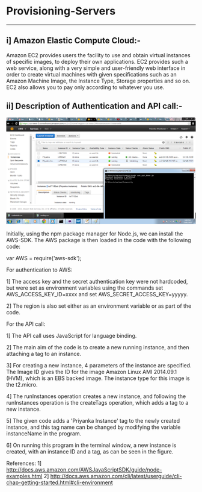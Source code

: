 # Provisioning-Servers
-----------------------

i] **Amazon Elastic Compute Cloud:-**
-----------------------------

Amazon EC2 provides users the facility to use and obtain virtual instances of specific images, to deploy their own applications. EC2 provides such a web service, along with a very simple and user-friendly web interface in order to create virtual machines with given specifications such as an Amazon Machine Image, the Instance Type, Storage properties and so on. EC2 also allows you to pay only according to whatever you use.


ii] **Description of Authentication and API call:-**
--------------------------------------------

![screenshot](Images/screenshot.png)

Initially, using the npm package manager for Node.js, we can install the AWS-SDK. The AWS package is then loaded in the code with the following code: 

var AWS = require('aws-sdk');

For authentication to AWS:

1] The access key and the secret authentication key were not hardcoded, but were set as environment variables using the commands set AWS_ACCESS_KEY_ID=xxxx and set AWS_SECRET_ACCESS_KEY=yyyyy. 

2] The region is also set either as an environment variable or as part of the code.

For the API call:

1] The API call uses JavaScript for language binding.

2] The main aim of the code is to create a new running instance, and then attaching a tag to an instance. 

3] For creating a new instance, 4 parameters of the instance are specified. The Image ID gives the ID for the image Amazon Linux AMI 2014.09.1 (HVM), which is an EBS backed image. The instance type for this image is the t2.micro.

4] The runInstances operation creates a new instance, and following the runInstances operation is the createTags operation, which adds a tag to a new instance.

5] The given code adds a 'Priyanka Instance' tag to the newly created instance, and this tag name can be changed by modifying the variable instanceName in the program.

6] On running this program in the terminal window, a new instance is created, with an instance ID and a tag, as can be seen in the figure.


References:
1] http://docs.aws.amazon.com/AWSJavaScriptSDK/guide/node-examples.html
2] http://docs.aws.amazon.com/cli/latest/userguide/cli-chap-getting-started.html#cli-environment